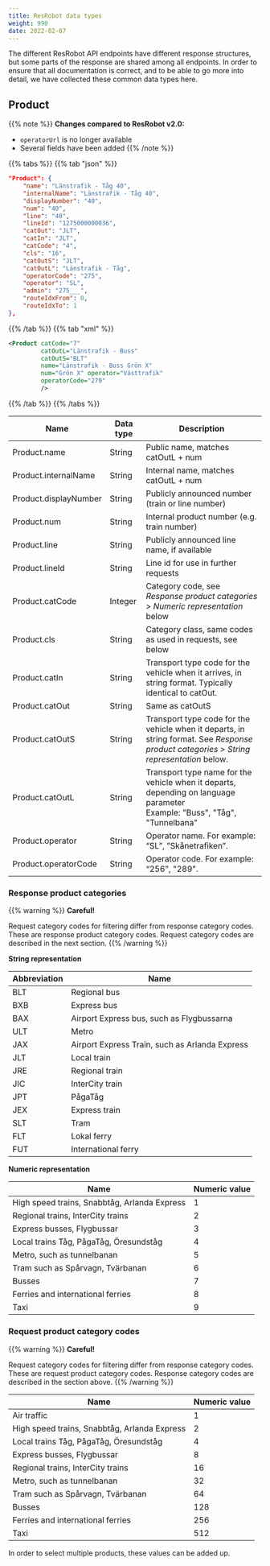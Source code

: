 ```yaml
---
title: ResRobot data types 
weight: 990
date: 2022-02-07
---
```


The different ResRobot API endpoints have different response structures, but some parts of the response are shared among
all endpoints. In order to ensure that all documentation is correct, and to be able to go more into detail, we have
collected these common data types here.

## Product

{{% note %}}
**Changes compared to ResRobot v2.0:**

- `operatorUrl` is no longer available
- Several fields have been added
{{% /note %}}

{{% tabs %}}
{{% tab "json" %}}
```json
"Product": {
    "name": "Länstrafik - Tåg 40",
    "internalName": "Länstrafik - Tåg 40",
    "displayNumber": "40",
    "num": "40",
    "line": "40",
    "lineId": "1275000000036",
    "catOut": "JLT",
    "catIn": "JLT",
    "catCode": "4",
    "cls": "16",
    "catOutS": "JLT",
    "catOutL": "Länstrafik - Tåg",
    "operatorCode": "275",
    "operator": "SL",
    "admin": "275___",
    "routeIdxFrom": 0,
    "routeIdxTo": 1
},
```
{{% /tab %}}
{{% tab "xml" %}}
```xml
<Product catCode="7" 
         catOutL="Länstrafik - Buss" 
         catOutS="BLT" 
         name="Länstrafik - Buss Grön X" 
         num="Grön X" operator="Västtrafik"
         operatorCode="279" 
         />
```
{{% /tab %}}
{{% /tabs %}}

| **Name**              | **Data type**               | **Description**                                                                                                                                                                                                                                                                                                                                                                                                                                                                                                                                                                                                                                                                                                                        |
| --------------------- | ------------------------- | ----------------------|
| Product.name          | String                  | Public name, matches catOutL + num |
| Product.internalName  | String                  | Internal name, matches catOutL + num|
| Product.displayNumber | String                  | Publicly announced number (train or line number) |
| Product.num           | String                  | Internal product number (e.g. train number) |
| Product.line          | String                  | Publicly announced line name, if available |
| Product.lineId        | String                  | Line id for use in further requests |
| Product.catCode       | Integer                 | Category code, see _Response product categories > Numeric representation_ below |
| Product.cls           | String                  | Category class, same codes as used in requests, see below |
| Product.catIn         | String                  | Transport type code for the vehicle when it arrives, in string format. Typically identical to catOut. |
| Product.catOut        | String                  | Same as catOutS|
| Product.catOutS       | String                  | Transport type code for the vehicle when it departs, in string format. See _Response product categories > String representation_ below. |
| Product.catOutL       | String                  | Transport type name for the vehicle when it departs, depending on language parameter <br>Example: "Buss", "Tåg", "Tunnelbana"                                                                                                                                                                                                                                          |
| Product.operator      | String                  | Operator name. For example: “SL”, ”Skånetrafiken”.                                                                                                                                                                                                                                                                                                                      | |
| Product.operatorCode  | String                  | Operator code. For example: “256”, "289".                                                                                                                                                                                                                                                                                                                      | |

### Response product categories

{{% warning %}}
**Careful!**

Request category codes for filtering differ from response category codes. These are response product category codes. Request category codes are described in the next section.
{{% /warning %}}

**String representation**

| Abbreviation | Name                                           |
|--------------|------------------------------------------------|
| BLT          | Regional bus                                   |
| BXB          | Express bus                                    |
| BAX          | Airport Express bus, such as Flygbussarna      |
| ULT          | Metro                                          |
| JAX          | Airport Express Train, such as Arlanda Express |
| JLT          | Local train                                    |
| JRE          | Regional train                                 |
| JIC          | InterCity train                                |
| JPT          | PågaTåg                                        |
| JEX          | Express train                                  |
| SLT          | Tram                                           |
| FLT          | Lokal ferry                                    |
| FUT          | International ferry                            |

**Numeric representation**

|Name| Numeric value|
| ------------------- | ----------------------|
|High speed trains, Snabbtåg, Arlanda Express|1|
|Regional trains, InterCity trains|2| 
|Express busses, Flygbussar|3| 
|Local trains Tåg, PågaTåg, Öresundståg|4| 
|Metro, such as tunnelbanan|5| 
|Tram such as Spårvagn, Tvärbanan | 6|
|Busses| 7|
|Ferries and international ferries | 8|
|Taxi|9|

### Request product category codes

{{% warning %}}
**Careful!**

Request category codes for filtering differ from response category codes. These are request product category codes. Response category codes are described in the section above.
{{% /warning %}}

|Name| Numeric value|
| ------------------- | ----------------------|
|Air traffic|1|
|High speed trains, Snabbtåg, Arlanda Express|2|
|Local trains Tåg, PågaTåg, Öresundståg|4|
|Express busses, Flygbussar|8|
|Regional trains, InterCity trains|16|
|Metro, such as tunnelbanan|32|
|Tram such as Spårvagn, Tvärbanan |64|
|Busses|128|
|Ferries and international ferries |256|
|Taxi|512|

In order to select multiple products, these values can be added up.